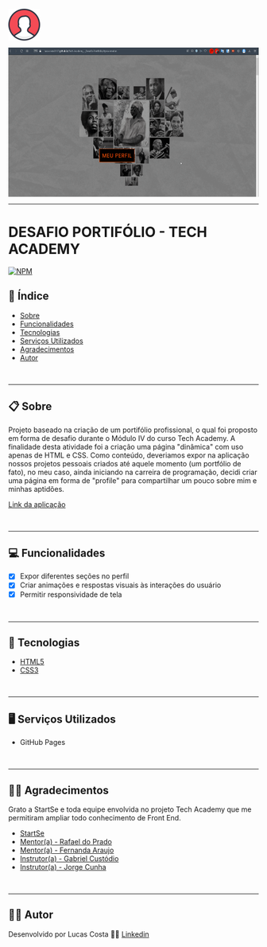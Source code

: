 <img height="64em" align="center" alt="Logo da Aplicação" src="./src/README/logo_index.png"><br>
<!-- Gravar gif WEB-site em 1860x945 / Usar altura da <img> em 300em-->
<img height="300em" align="center" alt="Gif da aplicação rodando" src="./src/README/gif_index.gif">

---

# DESAFIO PORTIFÓLIO - TECH ACADEMY
<!-- Licensa MIT do GitHub-->
[![NPM](https://img.shields.io/npm/l/react)](https://github.com/LucasCosta0117/Tech-Academy_-_Desafio-Portifolio/blob/main/LICENSE)

<!-- Índice para projetos maiores -->
## 📑 Índice
- [Sobre](#📋-sobre)
- [Funcionalidades](#💻-funcionalidades)
- [Tecnologias](#🔧-tecnologias)
- [Serviços Utilizados](#🖥-serviços-utilizados)
- [Agradecimentos](#🤝🏽-agradecimentos)
- [Autor](#✍🏽-autor)

<br>

---

<!-- Descrição incial do projeto -->
## 📋 Sobre 
Projeto baseado na criação de um portifólio profissional, o qual foi proposto em forma de  desafio durante o Módulo IV do curso Tech Academy. A finalidade desta atividade foi a criação uma página "dinâmica" com uso apenas de HTML e CSS. Como conteúdo, deveriamos expor na aplicação nossos projetos pessoais criados até aquele momento (um portfólio de fato), no meu caso, ainda iniciando na carreira de programação, decidi criar uma página em forma de "profile" para compartilhar um pouco sobre mim e minhas aptidões.

[Link da aplicação](https://lucascosta0117.github.io/Tech-Academy_-_Desafio-Portifolio/)

<br>

---

## 💻 Funcionalidades 
- [x] Expor diferentes seções no perfil
- [x] Criar animações e respostas visuais às interações do usuário
- [x] Permitir responsividade de tela

<br>

---

<!-- Inserir os links oficiais das tecnologias -->
## 🔧 Tecnologias 
- [HTML5](https://developer.mozilla.org/en-US/docs/Web/HTML)
- [CSS3](https://developer.mozilla.org/en-US/docs/Web/CSS)

<br>

---

## 🖥 Serviços Utilizados
- GitHub Pages

<br>

---

## 🤝🏽 Agradecimentos
Grato a StartSe e toda equipe envolvida no projeto Tech Academy que me permitiram ampliar todo conhecimento de Front End.
* [StartSe](https://www.linkedin.com/school/startse/)
* [Mentor(a) - Rafael do Prado](https://www.linkedin.com/in/rprrafa/)
* [Mentor(a) - Fernanda Araujo](https://www.linkedin.com/in/feraraujo/)
* [Instrutor(a) - Gabriel Custódio](https://www.linkedin.com/in/gabrielcustodio21/)
* [Instrutor(a) - Jorge Cunha](https://www.linkedin.com/in/jorge-felipe-cunha/)

<br>

---

## ✍🏽 Autor
Desenvolvido por Lucas Costa 👊🏽 [Linkedin](https://www.linkedin.com/in/lucas-costa-5a14a8239/)